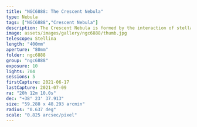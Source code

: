 ```yaml
---
title: "NGC6888: The Crescent Nebula"
type: Nebula
tags: ["NGC6888","Crescent Nebula"]
description: The Crescent Nebula is formed by the interaction of stellar winds around a red giant.
image: assets/images/gallery/ngc6888/thumb.jpg
telescope: Stellina
length: "400mm"
aperture: "80mm"
folder: ngc6888
group: "ngc6888"
exposure: 10
lights: 704
sessions: 5
firstCapture: 2021-06-17
lastCapture: 2021-07-09
ra: "20h 12m 10.0s"
dec: "+38° 23' 37.913"
size: "59.288 x 48.293 arcmin"
radius: "0.637 deg"
scale: "0.825 arcsec/pixel"
---
```

